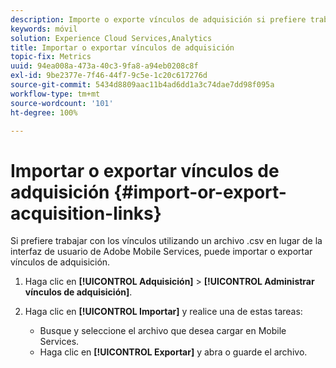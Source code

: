 ```yaml
---
description: Importe o exporte vínculos de adquisición si prefiere trabajar con los vínculos mediante el uso de un archivo .csv en lugar de utilizar la interfaz de usuario de Adobe Mobile Services.
keywords: móvil
solution: Experience Cloud Services,Analytics
title: Importar o exportar vínculos de adquisición
topic-fix: Metrics
uuid: 94ea008a-473a-40c3-9fa8-a94eb0208c8f
exl-id: 9be2377e-7f46-44f7-9c5e-1c20c617276d
source-git-commit: 5434d8809aac11b4ad6dd1a3c74dae7dd98f095a
workflow-type: tm+mt
source-wordcount: '101'
ht-degree: 100%

---
```


# Importar o exportar vínculos de adquisición {#import-or-export-acquisition-links}

Si prefiere trabajar con los vínculos utilizando un archivo .csv en lugar de la interfaz de usuario de Adobe Mobile Services, puede importar o exportar vínculos de adquisición.

1. Haga clic en **[!UICONTROL Adquisición]** > **[!UICONTROL Administrar vínculos de adquisición]**.
1. Haga clic en **[!UICONTROL Importar]** y realice una de estas tareas:

   * Busque y seleccione el archivo que desea cargar en Mobile Services.
   * Haga clic en **[!UICONTROL Exportar]** y abra o guarde el archivo.
